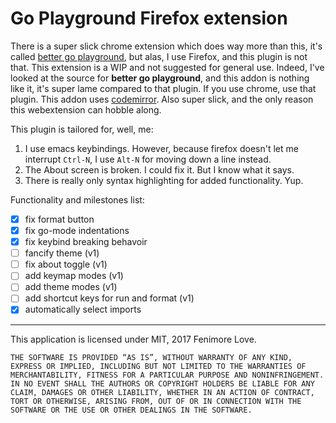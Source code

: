 # Go Playground Firefox extension

There is a super slick chrome extension which does way more than this, it's called [better go playground](https://github.com/dancannon/better-go-playground), but alas, I use Firefox, and this plugin is not that. This extension is a WIP and not suggested for general use. Indeed, I've looked at the source for **better go playground**, and this addon is nothing like it, it's super lame compared to that plugin. If you use chrome, use that plugin. This addon uses [codemirror](http://codemirror.net). Also super slick, and the only reason this webextension can hobble along.

This plugin is tailored for, well, me:

1. I use emacs keybindings. However, because firefox doesn't let me interrupt `Ctrl-N`, I use `Alt-N` for moving down a line instead.
2. The About screen is broken. I could fix it. But I know what it says.
3. There is really only syntax highlighting for added functionality. Yup.

Functionality and milestones list:

- [x] fix format button
- [x] fix go-mode indentations
- [x] fix keybind breaking behavoir
- [ ] fancify theme     (v1)
- [ ] fix about toggle (v1)
- [ ] add keymap modes (v1)
- [ ] add theme modes (v1)
- [ ] add shortcut keys for run and format (v1)
- [x] automatically select imports

----

This application is licensed under MIT, 2017 Fenimore Love.

`THE SOFTWARE IS PROVIDED “AS IS”, WITHOUT WARRANTY OF ANY KIND,
EXPRESS OR IMPLIED, INCLUDING BUT NOT LIMITED TO THE WARRANTIES
OF MERCHANTABILITY, FITNESS FOR A PARTICULAR PURPOSE AND
NONINFRINGEMENT. IN NO EVENT SHALL THE AUTHORS OR COPYRIGHT
HOLDERS BE LIABLE FOR ANY CLAIM, DAMAGES OR OTHER LIABILITY,
WHETHER IN AN ACTION OF CONTRACT, TORT OR OTHERWISE, ARISING
FROM, OUT OF OR IN CONNECTION WITH THE SOFTWARE OR THE USE OR
OTHER DEALINGS IN THE SOFTWARE.`
